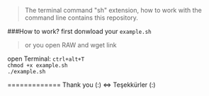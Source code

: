 > The terminal command "sh" extension, how to work with the command line contains this repository.


###How to work?
first donwload your `example.sh`
> or you open RAW and wget link

open Terminal: `ctrl+alt+T`<br>
`chmod +x example.sh`<br>
`./example.sh`<br>



=============
Thank you (:) <=> Teşekkürler (:)
